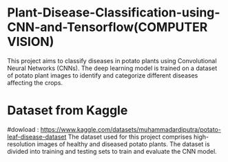 # Plant-Disease-Classification-using-CNN-and-Tensorflow(COMPUTER VISION)
This project aims to classify diseases in potato plants using Convolutional Neural Networks (CNNs). The deep learning model is trained on a dataset of potato plant images to identify and categorize different diseases affecting the crops.


# Dataset from Kaggle 
#dowload : https://www.kaggle.com/datasets/muhammadardiputra/potato-leaf-disease-dataset The dataset used for this project comprises high-resolution images of healthy and diseased potato plants. The dataset is divided into training and testing sets to train and evaluate the CNN model.


